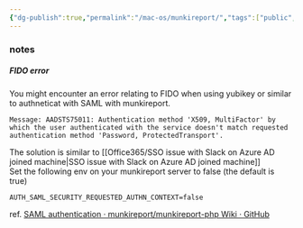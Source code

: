 ```yaml
---
{"dg-publish":true,"permalink":"/mac-os/munkireport/","tags":["public","munki","azuread","saml"],"noteIcon":"1"}
---
```





### notes

##### FIDO error
You might encounter an error relating to FIDO when using yubikey or similar to authneticat with SAML with munkireport.
```error
Message: AADSTS75011: Authentication method 'X509, MultiFactor' by which the user authenticated with the service doesn't match requested authentication method 'Password, ProtectedTransport'.
```
The solution is similar to [[Office365/SSO issue with Slack on Azure AD joined machine\|SSO issue with Slack on Azure AD joined machine]]  
Set the following env on your munkireport server to false (the default is true)
```docker
AUTH_SAML_SECURITY_REQUESTED_AUTHN_CONTEXT=false
```
ref. [SAML authentication · munkireport/munkireport-php Wiki · GitHub](https://github.com/munkireport/munkireport-php/wiki/SAML-authentication#:~:text=AUTH_SAML_SECURITY_REQUESTED_AUTHN_CONTEXT)